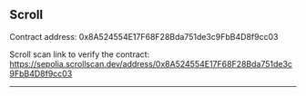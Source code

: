 ## Scroll

Contract address: 0x8A524554E17F68F28Bda751de3c9FbB4D8f9cc03

Scroll scan link to verify the contract: https://sepolia.scrollscan.dev/address/0x8A524554E17F68F28Bda751de3c9FbB4D8f9cc03

---
